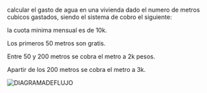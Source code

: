 calcular el gasto de agua en una vivienda dado el numero de metros cubicos gastados, siendo el sistema de cobro el siguiente: 

la cuota minima mensual es de 10k. 

Los primeros 50 metros son gratis. 

Entre 50 y 200 metros se cobra el metro a 2k pesos. 

Apartir de los 200 metros se cobra el metro a 3k. 

![DIAGRAMADEFLUJO](agua_ta%C2%B4cara.png)